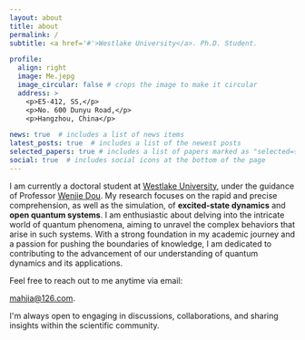 ```yaml
---
layout: about
title: about
permalink: /
subtitle: <a href='#'>Westlake University</a>. Ph.D. Student.

profile:
  align: right
  image: Me.jepg
  image_circular: false # crops the image to make it circular
  address: >
    <p>E5-412, SS,</p>
    <p>No. 600 Dunyu Road,</p>
    <p>Hangzhou, China</p>

news: true  # includes a list of news items
latest_posts: true  # includes a list of the newest posts
selected_papers: true # includes a list of papers marked as "selected={true}"
social: true  # includes social icons at the bottom of the page
---
```

I am currently a doctoral student at [Westlake University](https://www.westlake.edu.cn), under the guidance of Professor [Wenjie Dou](https://dougroup.westlake.edu.cn). My research focuses on the rapid and precise comprehension, as well as the simulation, of **excited-state dynamics** and **open quantum systems**. I am enthusiastic about delving into the intricate world of quantum phenomena, aiming to unravel the complex behaviors that arise in such systems. With a strong foundation in my academic journey and a passion for pushing the boundaries of knowledge, I am dedicated to contributing to the advancement of our understanding of quantum dynamics and its applications.

Feel free to reach out to me anytime via email:

mahjia@126.com.

I'm always open to engaging in discussions, collaborations, and sharing insights within the scientific community.
